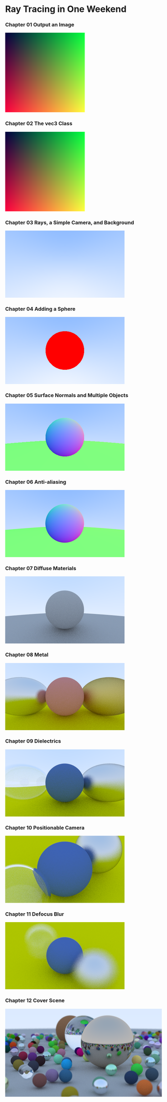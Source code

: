 # Ray Tracing in One Weekend

### Chapter 01 Output an Image

![](Chapter01/output.png)

### Chapter 02 The vec3 Class

![](Chapter02/output.png)

### Chapter 03 Rays, a Simple Camera, and Background

![](Chapter03/output.png)

### Chapter 04 Adding a Sphere

![](Chapter04/output.png)

### Chapter 05 Surface Normals and Multiple Objects

![](Chapter05/output.png)

### Chapter 06 Anti-aliasing

![](Chapter06/output.png)

### Chapter 07 Diffuse Materials

![](Chapter07/output.png)

### Chapter 08 Metal

![](Chapter08/output.png)

### Chapter 09 Dielectrics

![](Chapter09/output.png)

### Chapter 10 Positionable Camera

![](Chapter10/output.png)

### Chapter 11 Defocus Blur

![](Chapter11/output.png)

### Chapter 12 Cover Scene

![](Chapter12/output.png)